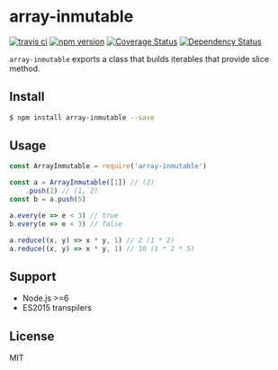 # array-inmutable

[![travis ci][1]][2]
[![npm version][3]][4]
[![Coverage Status][5]][6]
[![Dependency Status][7]][8]

`array-inmutable` exports a class that builds iterables that provide slice method.

## Install

``` bash
$ npm install array-inmutable --save
```

## Usage
``` javascript
const ArrayInmutable = require('array-inmutable')

const a = ArrayInmutable([1]) // (2)
    .push(2) // (1, 2)
const b = a.push(5)

a.every(e => e < 3) // true
b.every(e => e < 3) // false

a.reduce((x, y) => x * y, 1) // 2 (1 * 2)
a.reduce((x, y) => x * y, 1) // 10 (1 * 2 * 5)

```

## Support
- Node.js >=6
- ES2015 transpilers

## License
MIT

  [1]: https://travis-ci.org/xgbuils/array-inmutable.svg?branch=master
  [2]: https://travis-ci.org/xgbuils/array-inmutable
  [3]: https://badge.fury.io/js/array-inmutable.svg
  [4]: https://badge.fury.io/js/array-inmutable
  [5]: https://coveralls.io/repos/github/xgbuils/array-inmutable/badge.svg?branch=master
  [6]: https://coveralls.io/github/xgbuils/array-inmutable?branch=master
  [7]: https://david-dm.org/xgbuils/array-inmutable.svg
  [8]: https://david-dm.org/xgbuils/array-inmutable

